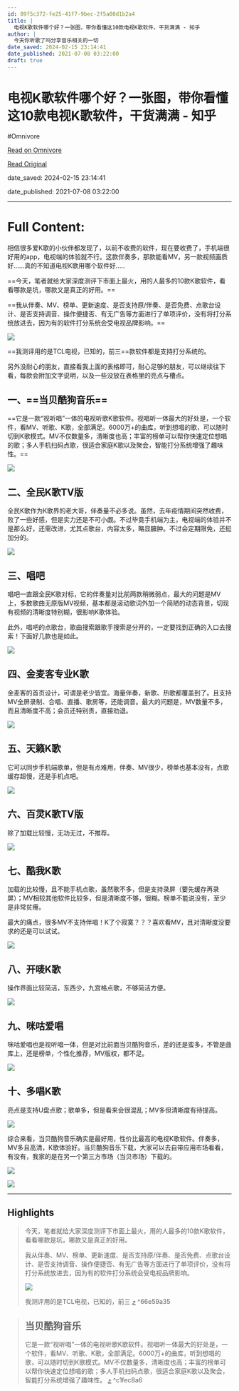 ```yaml
---
id: 09f5c372-fe25-41f7-9bec-2f5a00d1b2a4
title: |
  电视K歌软件哪个好？一张图，带你看懂这10款电视K歌软件，干货满满 - 知乎
author: |
  今天你听歌了吗分享音乐相关的一切
date_saved: 2024-02-15 23:14:41
date_published: 2021-07-08 03:22:00
draft: true
---
```


# 电视K歌软件哪个好？一张图，带你看懂这10款电视K歌软件，干货满满 - 知乎
#Omnivore

[Read on Omnivore](https://omnivore.app/me/https-zhuanlan-zhihu-com-p-387810700-18db01f81c1)

[Read Original](https://zhuanlan.zhihu.com/p/387810700)

date_saved: 2024-02-15 23:14:41

date_published: 2021-07-08 03:22:00

--- 

# Full Content: 

相信很多爱K歌的小伙伴都发现了，以前不收费的软件，现在要收费了，手机端很好用的app，电视端的体验就不行。这款伴奏多，那款能看MV，另一款视频画质好......真的不知道电视K歌用哪个软件好.....

==今天，笔者就给大家深度测评下市面上最火，用的人最多的10款K歌软件，看看哪款是坑，哪款又是真正的好用。==

==我从伴奏、MV、榜单、更新速度、是否支持原/伴奏、是否免费、点歌台设计、是否支持调音、操作便捷否、有无广告等方面进行了单项评价，没有将打分系统放进去，因为有的软件打分系统会受电视品牌影响。==

![](https://proxy-prod.omnivore-image-cache.app/1428x802,sqG7TVOXKi0syNP5B8K3Weu5pKol7bolEFYP-6BjFTko/https://pic4.zhimg.com/v2-2510a33f0821a294cf6b31ebfbe90bdb_b.jpg)

==我测评用的是TCL电视，已知的，前三==款软件都是支持打分系统的。

另外没耐心的朋友，直接看我上面的表格即可，耐心足够的朋友，可以继续往下看，每款会附加文字说明，以及一些没放在表格里的亮点与槽点。

## **一、==当贝酷狗音乐==**

==它是一款“视听唱”一体的电视听歌K歌软件。视唱听一体最大的好处是，一个软件，看MV、听歌、K歌，全部满足。6000万+的曲库，听到想唱的歌，可以随时切到K歌模式。MV不仅数量多，清晰度也高；丰富的榜单可以帮你快速定位想唱的歌；多人手机扫码点歌，很适合家庭K歌以及聚会，智能打分系统增强了趣味性。==

![](https://proxy-prod.omnivore-image-cache.app/1690x951,sihbKjZU8otefeVYFUvMIxwC5sL-P1yqJRjzqFo7BqpM/https://pic1.zhimg.com/v2-8a7eae41081ca98f51e0f5adf922bb60_b.jpg)

## **二、全民K歌TV版**

全民K歌作为K歌界的老大哥，伴奏量不必多说。虽然，去年疫情期间突然收费，败了一些好感，但是实力还是不可小觑。不过毕竟手机端为主，电视端的体验并不是那么好，还需改进，尤其点歌台，内容太多，略显臃肿。不过会定期限免，还挺加分的。

![](https://proxy-prod.omnivore-image-cache.app/1690x951,sELGoC0gOdwTvBbtm6o0hEMuC_eyawuDHKklwhJziBfk/https://pic1.zhimg.com/v2-d4789a3bf72372b8038650d30f8ca734_b.jpg)

## **三、唱吧**

唱吧一直跟全民K歌对标，它的伴奏量对比前两款稍微弱点，最大的问题是MV上，多数歌曲无原版MV视频，基本都是滚动歌词外加一个简陋的动态背景，切现有视频的清晰度特别糊，很影响K歌体验。

此外，唱吧的点歌台，歌曲搜索跟歌手搜索是分开的，一定要找到正确的入口去搜索！下面好几款也是如此。

![](https://proxy-prod.omnivore-image-cache.app/1690x951,sPTL3_VJPvK6C7SUokPXrU2nmPPpGcUhMb7rtnI9Iy9c/https://pic4.zhimg.com/v2-489ca9ee913eb4aa8792defcfa670f43_b.jpg)

## **四、金麦客专业K歌**

金麦客的首页设计，可谓是老少皆宜。海量伴奏，新歌、热歌都覆盖到了。且支持MV全屏录制、合唱、直播、歌房等，还能调音。最大的问题是，MV数量不多，而且清晰度不高；会员还特别贵，直接劝退。

![](https://proxy-prod.omnivore-image-cache.app/1690x951,smKX54McPI1zRx7GM4YBX1t18NIfAW95CTAUiBtiIqgI/https://pic1.zhimg.com/v2-cdc92b3d26e21c9392e71ffd5cb26374_b.jpg)

## **五、天籁K歌**

它可以同步手机端歌单，但是有点难用，伴奏、MV很少，榜单也基本没有，点歌缓存超慢，还是手机点吧。

![](https://proxy-prod.omnivore-image-cache.app/1690x951,s73wHUyFOrfw-9dHo_c0uQzjYf0Y3VBfxI6cyXQ7JgcA/https://pic4.zhimg.com/v2-b81e837fb7209ff4e76f216623a5e4d7_b.jpg)

## **六、百灵K歌TV版**

除了加载比较慢，无功无过，不推荐。

![](https://proxy-prod.omnivore-image-cache.app/1920x1040,sOXL3rxXoQjSZ5-fRq1V2amX52uo3JzW4Q5icacWV15U/https://pic4.zhimg.com/v2-948789d17748b80e3a6ce112307a10c7_b.jpg)

## **七、酷我K歌**

加载的比较慢，且不能手机点歌，虽然歌不多，但是支持录屏（要先缓存再录屏）；MV相较其他软件比较多，但是清晰度不够，很糊。榜单不能说没有，至少是非常贫瘠。

最大的痛点，很多MV不支持伴唱！K了个寂寞？？？喜欢看MV，且对清晰度没要求的还是可以试试。

![](https://proxy-prod.omnivore-image-cache.app/1690x951,sU3Q27lqfuh8FtAANhPmV1GnuwvtgnEl0NJK8kXeK3lo/https://pic1.zhimg.com/v2-b2682ebcab5eba44bfe32981e28fc6e4_b.jpg)

## **八、开唛K歌**

操作界面比较简洁，东西少，九宫格点歌，不够简洁方便。

![](https://proxy-prod.omnivore-image-cache.app/1690x951,sPmx_zq1f5aWhm4kSqkkqBrKdh14-wPVk5JZ-PTnNHWo/https://pic3.zhimg.com/v2-3f64e4c162e5696d3eb4bfb4eee60d82_b.jpg)

## **九、咪咕爱唱**

咪咕爱唱也是视听唱一体，但是对比前面当贝酷狗音乐，差的还是蛮多，不管是曲库上，还是榜单，个性化推荐，MV版权，都不足。

![](https://proxy-prod.omnivore-image-cache.app/1690x951,s8TF-adjI8KOJVcaAq6x9XufajjmC1l08npm3F2KjGOQ/https://pic4.zhimg.com/v2-475fa69b0f48897f4338a043440dd17f_b.jpg)

## **十、多唱K歌**

亮点是支持U盘点歌；歌单多，但是看来会很混乱；MV多但清晰度有待提高。

![](https://proxy-prod.omnivore-image-cache.app/1690x951,sSeqjYs8yy0nZD9zYIjW9R93kfN-3t5w1-TtjsbnGt7Y/https://pic1.zhimg.com/v2-fe9d145ec8cca7a9361ee13fefcd0b0c_b.jpg)

综合来看，当贝酷狗音乐确实是最好用，性价比最高的电视K歌软件。伴奏多，MV多且高清，K歌体验好。当贝酷狗音乐下载，大家可以去自带应用市场看看，有没有，我家的是在另一个第三方市场（当贝市场）下载的。

![](https://proxy-prod.omnivore-image-cache.app/1440x810,sWQ5xqhGGq-1Jk2dRyq505rciiv9wzcTwaVkFb6czLNg/https://pic1.zhimg.com/v2-cd11558d5a1cba78e186c24069818efc_b.jpg)

![](https://proxy-prod.omnivore-image-cache.app/690x680,sGcdc-vT5XhXHFcJ0GRfMxu3VHV-v5MRTt_UcgOfjcjA/https://pic3.zhimg.com/v2-77d3b5c07b83ca48452e9f65ce45947a_b.jpg)

---

## Highlights

> 今天，笔者就给大家深度测评下市面上最火，用的人最多的10款K歌软件，看看哪款是坑，哪款又是真正的好用。
> 
> 我从伴奏、MV、榜单、更新速度、是否支持原/伴奏、是否免费、点歌台设计、是否支持调音、操作便捷否、有无广告等方面进行了单项评价，没有将打分系统放进去，因为有的软件打分系统会受电视品牌影响。
> 
> ![](https://proxy-prod.omnivore-image-cache.app/1428x802,sqG7TVOXKi0syNP5B8K3Weu5pKol7bolEFYP-6BjFTko/https://pic4.zhimg.com/v2-2510a33f0821a294cf6b31ebfbe90bdb_b.jpg)
> 
> 我测评用的是TCL电视，已知的，前三 [⤴️](https://omnivore.app/me/https-zhuanlan-zhihu-com-p-387810700-18db01f81c1#66e59a35-b851-4eb3-a289-8ad3315b82e0)  ^66e59a35

> ## **当贝酷狗音乐**
> 
> 它是一款“视听唱”一体的电视听歌K歌软件。视唱听一体最大的好处是，一个软件，看MV、听歌、K歌，全部满足。6000万+的曲库，听到想唱的歌，可以随时切到K歌模式。MV不仅数量多，清晰度也高；丰富的榜单可以帮你快速定位想唱的歌；多人手机扫码点歌，很适合家庭K歌以及聚会，智能打分系统增强了趣味性。 [⤴️](https://omnivore.app/me/https-zhuanlan-zhihu-com-p-387810700-18db01f81c1#c1fec8a6-e582-40fb-bd09-e22ef3509afd)  ^c1fec8a6


